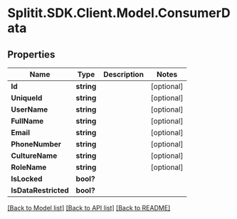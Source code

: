 # Splitit.SDK.Client.Model.ConsumerData
## Properties

Name | Type | Description | Notes
------------ | ------------- | ------------- | -------------
**Id** | **string** |  | [optional] 
**UniqueId** | **string** |  | [optional] 
**UserName** | **string** |  | [optional] 
**FullName** | **string** |  | [optional] 
**Email** | **string** |  | [optional] 
**PhoneNumber** | **string** |  | [optional] 
**CultureName** | **string** |  | [optional] 
**RoleName** | **string** |  | [optional] 
**IsLocked** | **bool?** |  | 
**IsDataRestricted** | **bool?** |  | 

[[Back to Model list]](../README.md#documentation-for-models) [[Back to API list]](../README.md#documentation-for-api-endpoints) [[Back to README]](../README.md)

